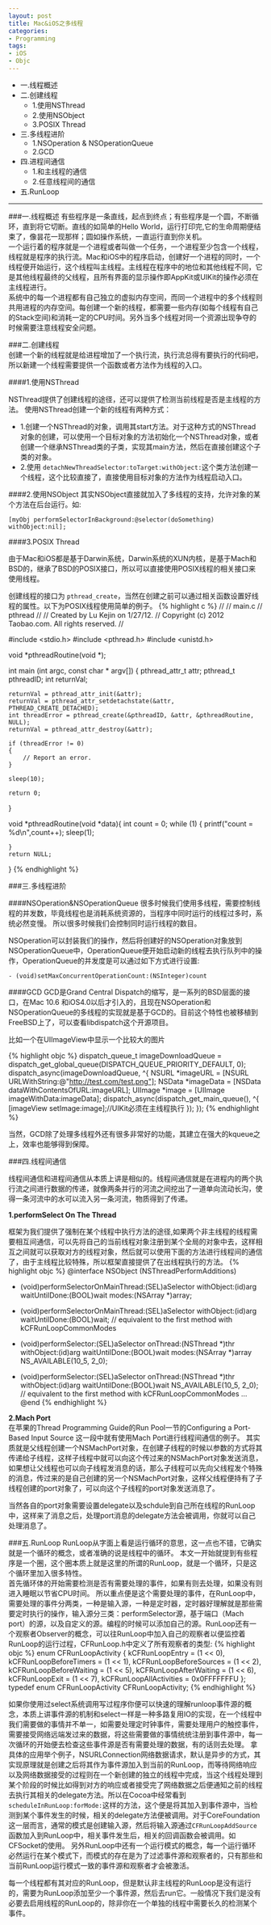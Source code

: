 ```yaml
---
layout: post
title: Mac&iOS之多线程
categories:
- Programming
tags:
- iOS
- Objc
---
```


* 一.线程概述
* 二.创建线程
	*  1.使用NSThread
	*  2.使用NSObject
	*  3.POSIX Thread
* 三.多线程进阶
	* 1.NSOperation & NSOperationQueue
	* 2.GCD
* 四.进程间通信
	* 1.和主线程的通信
	* 2.任意线程间的通信
* 五.RunLoop
 
---

###一.线程概述
有些程序是一条直线，起点到终点；有些程序是一个圆，不断循环，直到将它切断。直线的如简单的Hello World，运行打印完,它的生命周期便结束了，像昙花一现那样；圆如操作系统，一直运行直到你关机。    
一个运行着的程序就是一个进程或者叫做一个任务，一个进程至少包含一个线程，线程就是程序的执行流。Mac和iOS中的程序启动，创建好一个进程的同时，一个线程便开始运行，这个线程叫主线程。主线程在程序中的地位和其他线程不同，它是其他线程最终的父线程，且所有界面的显示操作即AppKit或UIKit的操作必须在主线程进行。   
系统中的每一个进程都有自己独立的虚拟内存空间，而同一个进程中的多个线程则共用进程的内存空间。每创建一个新的线程，都需要一些内存(如每个线程有自己的Stack空间)和消耗一定的CPU时间。另外当多个线程对同一个资源出现争夺的时候需要注意线程安全问题。    

###二.创建线程   
创建一个新的线程就是给进程增加了一个执行流，执行流总得有要执行的代码吧，所以新建一个线程需要提供一个函数或者方法作为线程的入口。

####1.使用NSThread

NSThread提供了创建线程的途径，还可以提供了检测当前线程是否是主线程的方法。
使用NSThread创建一个新的线程有两种方式：   

* 1.创建一个NSThread的对象，调用其start方法。对于这种方式的NSThread对象的创建，可以使用一个目标对象的方法初始化一个NSThread对象，或者创建一个继承NSThread类的子类，实现其main方法，然后在直接创建这个子类的对象。
* 2.使用 `detachNewThreadSelector:toTarget:withObject:`这个类方法创建一个线程，这个比较直接了，直接使用目标对象的方法作为线程启动入口。

####2.使用NSObject
其实NSObject直接就加入了多线程的支持，允许对象的某个方法在后台运行。如:

	[myObj performSelectorInBackground:@selector(doSomething) withObject:nil];

####3.POSIX Thread

由于Mac和iOS都是基于Darwin系统，Darwin系统的XUN内核，是基于Mach和BSD的，继承了BSD的POSIX接口，所以可以直接使用POSIX线程的相关接口来使用线程。

创建线程的接口为 `pthread_create`，当然在创建之前可以通过相关函数设置好线程的属性。以下为POSIX线程使用简单的例子。
{% highlight c %}
//
//  main.c
//  pthread
//
//  Created by Lu Kejin on 1/27/12.
//  Copyright (c) 2012 Taobao.com. All rights reserved.
//

#include <stdio.h>
#include <pthread.h>
#include <unistd.h>

void *pthreadRoutine(void *);


int main (int argc, const char * argv[])
{
    pthread_attr_t  attr;
    pthread_t       pthreadID;
    int             returnVal;
    
    returnVal = pthread_attr_init(&attr);
    returnVal = pthread_attr_setdetachstate(&attr, PTHREAD_CREATE_DETACHED);
    int threadError = pthread_create(&pthreadID, &attr, &pthreadRoutine, NULL);
    returnVal = pthread_attr_destroy(&attr);
    
    if (threadError != 0)
    {
        // Report an error.
    }
    
    sleep(10);
    
    return 0;
}


void *pthreadRoutine(void *data){
    int count = 0;
    while (1) {
        printf("count = %d\n",count++);
        sleep(1);
        
    }
    return NULL;
}
{% endhighlight %}

###三.多线程进阶

####NSOperation&NSOperationQueue
很多时候我们使用多线程，需要控制线程的并发数，毕竟线程也是消耗系统资源的，当程序中同时运行的线程过多时，系统必然变慢。
所以很多时候我们会控制同时运行线程的数目。

NSOperation可以封装我们的操作，然后将创建好的NSOperation对象放到NSOperationQueue中，OperationQueue便开始启动新的线程去执行队列中的操作，OperationQueue的并发度是可以通过如下方式进行设置:
	
	- (void)setMaxConcurrentOperationCount:(NSInteger)count


####GCD
GCD是Grand Central Dispatch的缩写，是一系列的BSD层面的接口，在Mac 10.6 和iOS4.0以后才引入的，且现在NSOperation和NSOperationQueue的多线程的实现就是基于GCD的。目前这个特性也被移植到FreeBSD上了，可以查看libdispatch这个开源项目。


比如一个在UIImageView中显示一个比较大的图片

{% highlight objc %}
dispatch_queue_t imageDownloadQueue = dispatch_get_global_queue(DISPATCH_QUEUE_PRIORITY_DEFAULT, 0);    
dispatch_async(imageDownloadQueue, ^{
        NSURL *imageURL = [NSURL URLWithString:@"http://test.com/test.png"];
       NSData *imageData = [NSData dataWithContentsOfURL:imageURL];
        UIImage *image = [UIImage imageWithData:imageData];
       dispatch_async(dispatch_get_main_queue(), ^{
            [imageView setImage:image];//UIKit必须在主线程执行
        });
    });
{% endhighlight %}

当然，GCD除了处理多线程外还有很多非常好的功能，其建立在强大的kqueue之上，效率也能够得到保障。

###四.线程间通信

线程间通信和进程间通信从本质上讲是相似的。线程间通信就是在进程内的两个执行流之间进行数据的传递，就像两条并行的河流之间挖出了一道单向流动长沟，使得一条河流中的水可以流入另一条河流，物质得到了传递。

**1.performSelect On The Thread**

框架为我们提供了强制在某个线程中执行方法的途径,如果两个非主线程的线程需要相互间通信，可以先将自己的当前线程对象注册到某个全局的对象中去，这样相互之间就可以获取对方的线程对象，然后就可以使用下面的方法进行线程间的通信了，由于主线程比较特殊，所以框架直接提供了在出线程执行的方法。
{% highlight objc %}
@interface NSObject (NSThreadPerformAdditions)

- (void)performSelectorOnMainThread:(SEL)aSelector withObject:(id)arg waitUntilDone:(BOOL)wait modes:(NSArray *)array;
- (void)performSelectorOnMainThread:(SEL)aSelector withObject:(id)arg waitUntilDone:(BOOL)wait;
// equivalent to the first method with kCFRunLoopCommonModes

- (void)performSelector:(SEL)aSelector onThread:(NSThread *)thr withObject:(id)arg waitUntilDone:(BOOL)wait modes:(NSArray *)array NS_AVAILABLE(10_5, 2_0);
- (void)performSelector:(SEL)aSelector onThread:(NSThread *)thr withObject:(id)arg waitUntilDone:(BOOL)wait NS_AVAILABLE(10_5, 2_0);
// equivalent to the first method with kCFRunLoopCommonModes
	...
@end
{% endhighlight %}

**2.Mach Port**   
在苹果的Thread Programming Guide的Run Pool一节的Configuring a Port-Based Input Source
这一段中就有使用Mach Port进行线程间通信的例子。
其实质就是父线程创建一个NSMachPort对象，在创建子线程的时候以参数的方式将其传递给子线程，这样子线程中就可以向这个传过来的NSMachPort对象发送消息，如果想让父线程也可以向子线程发消息的话，那么子线程可以先向父线程发个特殊的消息，传过来的是自己创建的另一个NSMachPort对象，这样父线程便持有了子线程创建的port对象了，可以向这个子线程的port对象发送消息了。

当然各自的port对象需要设置delegate以及schdule到自己所在线程的RunLoop中，这样来了消息之后，处理port消息的delegate方法会被调用，你就可以自己处理消息了。

###五.RunLoop
RunLoop从字面上看是运行循环的意思，这一点也不错，它确实就是一个循环的概念，或者准确的说是线程中的循环。
本文一开始就提到有些程序是一个圈，这个圈本质上就是这里的所谓的RunLoop，就是一个循环，只是这个循环里加入很多特性。   
首先循环体的开始需要检测是否有需要处理的事件，如果有则去处理，如果没有则进入睡眠以节省CPU时间。
所以重点便是这个需要处理的事件，在RunLoop中，需要处理的事件分两类，一种是输入源，一种是定时器，定时器好理解就是那些需要定时执行的操作，输入源分三类：performSelector源，基于端口（Mach port）的源，以及自定义的源。编程的时候可以添加自己的源。RunLoop还有一个观察者Observer的概念，可以往RunLoop中加入自己的观察者以便监控着RunLoop的运行过程，CFRunLoop.h中定义了所有观察者的类型:
{% highlight objc %}
enum CFRunLoopActivity {
   kCFRunLoopEntry = (1 << 0),
   kCFRunLoopBeforeTimers = (1 << 1),
   kCFRunLoopBeforeSources = (1 << 2),
   kCFRunLoopBeforeWaiting = (1 << 5),
   kCFRunLoopAfterWaiting = (1 << 6),
   kCFRunLoopExit = (1 << 7),
   kCFRunLoopAllActivities = 0x0FFFFFFFU
};
typedef enum CFRunLoopActivity CFRunLoopActivity;
{% endhighlight %}

如果你使用过select系统调用写过程序你便可以快速的理解runloop事件源的概念，本质上讲事件源的机制和select一样是一种多路复用IO的实现，在一个线程中我们需要做的事情并不单一，如需要处理定时钟事件，需要处理用户的触控事件，需要接受网络远端发过来的数据，将这些需要做的事情统统注册到事件源中，每一次循环的开始便去检查这些事件源是否有需要处理的数据，有的话则去处理。
拿具体的应用举个例子，NSURLConnection网络数据请求，默认是异步的方式，其实现原理就是创建之后将其作为事件源加入到当前的RunLoop，而等待网络响应以及网络数据接受的过程则在一个新创建的独立的线程中完成，当这个线程处理到某个阶段的时候比如得到对方的响应或者接受完了网络数据之后便通知之前的线程去执行其相关的delegate方法。所以在Cocoa中经常看到`scheduleInRunLoop:forMode:`这样的方法，这个便是将其加入到事件源中，当检测到某个事件发生的时候，相关的delegate方法便被调用。对于CoreFoundation这一层而言，通常的模式是创建输入源，然后将输入源通过`CFRunLoopAddSource`函数加入到RunLoop中，相关事件发生后，相关的回调函数会被调用。如CFSocket的使用。
另外RunLoop中还有一个运行模式的概念，每一个运行循环必然运行在某个模式下，而模式的存在是为了过滤事件源和观察者的，只有那些和当前RunLoop运行模式一致的事件源和观察者才会被激活。

每一个线程都有其对应的RunLoop，但是默认非主线程的RunLoop是没有运行的，需要为RunLoop添加至少一个事件源，然后去run它。一般情况下我们是没有必要去启用线程的RunLoop的，除非你在一个单独的线程中需要长久的检测某个事件。
